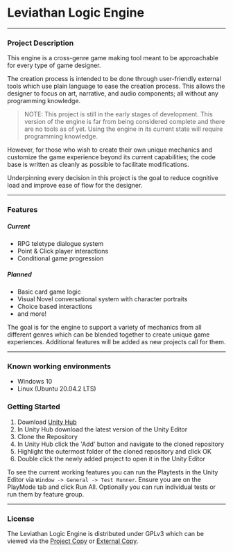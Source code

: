 # Leviathan Logic Engine

---

### Project Description
This engine is a cross-genre game making tool meant to be approachable for every type of game designer. 

The creation process is intended to be done through user-friendly external tools which use plain language to ease the creation process. This allows the designer to focus on art, narrative, and audio components; all without any programming knowledge.

> NOTE: This project is still in the early stages of development. This version of the engine is far from being considered complete and there are no tools as of yet. Using the engine in its current state will require programming knowledge.

However, for those who wish to create their own unique mechanics and customize the game experience beyond its current capabilities; the code base is written as cleanly as possible to facilitate modifications. 

Underpinning every decision in this project is the goal to reduce cognitive load and improve ease of flow for the designer.

---

### Features
##### Current
- RPG teletype dialogue system
- Point & Click player interactions
- Conditional game progression

##### Planned
- Basic card game logic
- Visual Novel conversational system with character portraits
- Choice based interactions
- and more!

The goal is for the engine to support a variety of mechanics from all different genres which can be blended together to create unique game experiences. Additional features will be added as new projects call for them.

---

### Known working environments
- Windows 10
- Linux (Ubuntu 20.04.2 LTS)

### Getting Started
1. Download [Unity Hub](https://unity3d.com/get-unity/download)
2. In Unity Hub download the latest version of the Unity Editor
3. Clone the Repository
4. In Unity Hub click the 'Add' button and navigate to the cloned repository
5. Highlight the outermost folder of the cloned repository and click OK
6. Double click the newly added project to open it in the Unity Editor

To see the current working features you can run the Playtests in the Unity Editor via 
`Window -> General -> Test Runner`. Ensure you are on the PlayMode tab and click Run All. Optionally you can run individual tests or run them by feature group.

---

### License
The Leviathan Logic Engine is distributed under GPLv3 which can be viewed via the [Project Copy](COPYING) or [External Copy](https://www.gnu.org/licenses/gpl-3.0.en.html).

